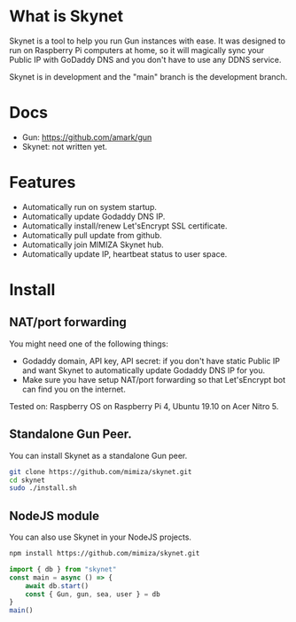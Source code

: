 # What is Skynet

Skynet is a tool to help you run Gun instances with ease. It was designed to run on Raspberry Pi computers at home, so it will magically sync your Public IP with GoDaddy DNS and you don't have to use any DDNS service.

Skynet is in development and the "main" branch is the development branch.

# Docs

-   Gun: https://github.com/amark/gun
-   Skynet: not written yet.

# Features

-   Automatically run on system startup.
-   Automatically update Godaddy DNS IP.
-   Automatically install/renew Let'sEncrypt SSL certificate.
-   Automatically pull update from github.
-   Automatically join MIMIZA Skynet hub.
-   Automatically update IP, heartbeat status to user space.

# Install

## NAT/port forwarding

You might need one of the following things:

-   Godaddy domain, API key, API secret: if you don't have static Public IP and want Skynet to automatically update Godaddy DNS IP for you.
-   Make sure you have setup NAT/port forwarding so that Let'sEncrypt bot can find you on the internet.

Tested on: Raspberry OS on Raspberry Pi 4, Ubuntu 19.10 on Acer Nitro 5.

## Standalone Gun Peer.

You can install Skynet as a standalone Gun peer.

```bash
git clone https://github.com/mimiza/skynet.git
cd skynet
sudo ./install.sh
```

## NodeJS module

You can also use Skynet in your NodeJS projects.

```bash
npm install https://github.com/mimiza/skynet.git
```

```javascript
import { db } from "skynet"
const main = async () => {
    await db.start()
    const { Gun, gun, sea, user } = db
}
main()
```
